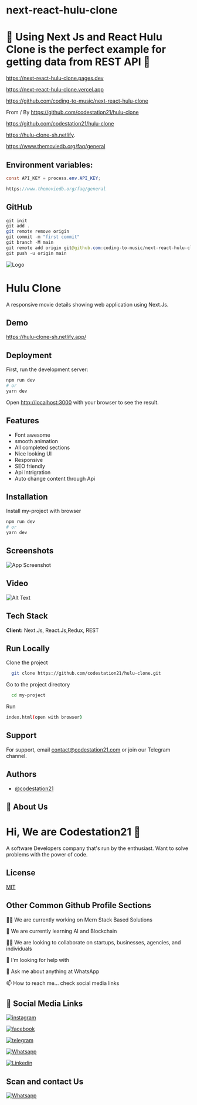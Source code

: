 # next-react-hulu-clone

# 🚀 Using Next Js and React Hulu Clone is the perfect example for getting data from REST API 🚀

https://next-react-hulu-clone.pages.dev

https://next-react-hulu-clone.vercel.app

https://github.com/coding-to-music/next-react-hulu-clone

From / By https://github.com/codestation21/hulu-clone

https://github.com/codestation21/hulu-clone

https://hulu-clone-sh.netlify.

https://www.themoviedb.org/faq/general

## Environment variables:

```java
const API_KEY = process.env.API_KEY;

https://www.themoviedb.org/faq/general
```

## GitHub

```java
git init
git add .
git remote remove origin
git commit -m "first commit"
git branch -M main
git remote add origin git@github.com:coding-to-music/next-react-hulu-clone.git
git push -u origin main
```

![Logo](https://firebasestorage.googleapis.com/v0/b/codestation21-42e53.appspot.com/o/CodeStation-21-logo.jpg?alt=media&token=b944de69-81fd-436a-85a8-96d693aa13cb)

# Hulu Clone

A responsive movie details showing web application using Next.Js.

## Demo

https://hulu-clone-sh.netlify.app/

## Deployment

First, run the development server:

```bash
npm run dev
# or
yarn dev
```

Open [http://localhost:3000](http://localhost:3000) with your browser to see the result.

## Features

- Font awesome
- smooth animation
- All completed sections
- Nice looking UI
- Responsive
- SEO friendly
- Api Intrigration
- Auto change content through Api

## Installation

Install my-project with browser

```bash
npm run dev
# or
yarn dev
```

## Screenshots

![App Screenshot](https://firebasestorage.googleapis.com/v0/b/codestation21-42e53.appspot.com/o/hulu%20clone.jpeg?alt=media&token=7bee9db5-3f3a-4c67-9714-3ecaae16cd8a)

## Video

![Alt Text](https://media.giphy.com/media/e2qRX61GewISFMMb7M/giphy.gif)

## Tech Stack

**Client:**
Next.Js, React.Js,Redux, REST

## Run Locally

Clone the project

```bash
  git clone https://github.com/codestation21/hulu-clone.git
```

Go to the project directory

```bash
  cd my-project
```

Run

```bash
index.html(open with browser)
```

## Support

For support, email contact@codestation21.com or join our Telegram channel.

## Authors

- [@codestation21](https://www.github.com/codestation21)

## 🚀 About Us

# Hi, We are Codestation21 👋

A software Developers company that's run by the enthusiast. Want to solve problems with the power of code.

## License

[MIT](https://codestation21.com/licences)

## Other Common Github Profile Sections

👩‍💻 We are currently working on Mern Stack Based Solutions

🧠 We are currently learning AI and Blockchain

👯‍♀️ We are looking to collaborate on startups, businesses, agencies, and individuals

🤔 I'm looking for help with

💬 Ask me about anything at WhatsApp

📫 How to reach me... check social media links

## 🔗 Social Media Links

[![instagram](https://firebasestorage.googleapis.com/v0/b/codestation21-42e53.appspot.com/o/icons%2F1298747_instagram_brand_logo_social%20media_icon.png?alt=media&token=cdc628d8-3314-4abc-8d24-98b4d3e35028)](https://www.instagram.com/codestation21)

[![facebook](https://firebasestorage.googleapis.com/v0/b/codestation21-42e53.appspot.com/o/icons%2F5296500_fb_social%20media_facebook_facebook%20logo_social%20network_icon.png?alt=media&token=b023f508-5302-4b6a-89a8-0d9dbeed3265)](https://www.facebook.com/codestation21)

[![telegram](https://firebasestorage.googleapis.com/v0/b/codestation21-42e53.appspot.com/o/icons%2F4375108_logo_telegram_icon.png?alt=media&token=811c5566-0ce9-49bb-ad7d-04c2b5b190a2)](https://t.me/codestation21)

[![Whatsapp](https://firebasestorage.googleapis.com/v0/b/codestation21-42e53.appspot.com/o/icons%2F4362952_whatsapp_logo_social%20media_messaging%20app_icon.png?alt=media&token=ecb49d2f-dc7c-43a5-8240-611289941a5c)](https://wa.me/message/KMNVLHTT5YR2N1)

[![Linkedin](https://firebasestorage.googleapis.com/v0/b/codestation21-42e53.appspot.com/o/icons%2F1298749_linkedin_icon.png?alt=media&token=472340d3-2b74-4a74-97bc-585ca8db7296)](https://www.linkedin.com/company/codestation21)

## Scan and contact Us

[![Whatsapp](https://firebasestorage.googleapis.com/v0/b/codestation21-42e53.appspot.com/o/codestation%20qr%20code%20r.jpeg?alt=media&token=5aed4fac-e49f-4c64-a750-fb396b515063)](https://wa.me/message/KMNVLHTT5YR2N1)
